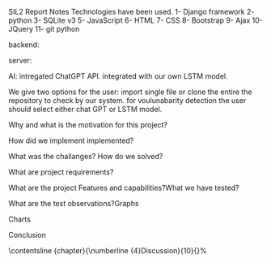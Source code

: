 SIL2 Report Notes
Technologies have been used.
1- Django framework
2- python
3- SQLite v3
5- JavaScript
6- HTML
7- CSS
8- Bootstrap
9- Ajax
10- JQuery
11- git python

backend:

server:

AI:
intregated ChatGPT API.
integrated with our own LSTM model.

We give two options for the user:
import single file or clone the entire the repository to check by our system. for voulunabarity detection the user should select either chat GPT or LSTM model.

Why and what is the motivation for this project?

How did we implement implemented?

What was the challanges? How do we solved?

What are project requirements?

What are the project Features and capabilities?What we have tested?

What are the test observations?Graphs

Charts

Conclusion

\contentsline {chapter}{\numberline {4}Discussion}{10}{}%
